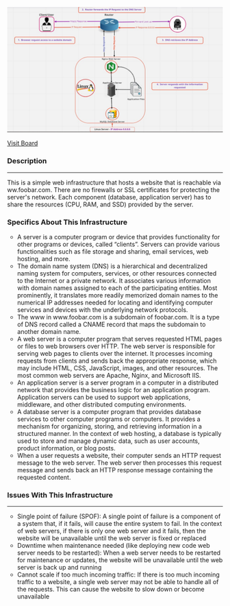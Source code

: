 <img src= "0-simple_web_stack.jpg">

<a href= "https://miro.com/app/board/uXjVMZ32VH8=/?share_link_id=156770527244"> Visit Board </a>

<h3>Description</h3><hr>

This is a simple web infrastructure that hosts a website that is reachable via ww.foobar.com. 
There are no firewalls or SSL certificates for protecting the server's network. 
Each component (database, application server) has to share the resources (CPU, RAM, and SSD) provided by the server.

<h3>Specifics About This Infrastructure</h3>

<ul list style type= circle> 

<li> A server is a computer program or device that provides functionality for other programs or devices, called “clients”. 
Servers can provide various functionalities such as file storage and sharing, email services, web hosting, and more. </li>

<li> The domain name system (DNS) is a hierarchical and decentralized naming system for computers, services, or other resources connected to the Internet or a private network. 
It associates various information with domain names assigned to each of the participating entities. 
Most prominently, it translates more readily memorized domain names to the numerical IP addresses needed for locating and identifying computer services and devices 
with the underlying network protocols. </li>

<li> The www in www.foobar.com is a subdomain of foobar.com. It is a type of DNS record called a CNAME record that maps the subdomain to another domain name. </li>

<li> A web server is a computer program that serves requested HTML pages or files to web browsers over HTTP. The web server is responsible for serving web pages to clients over the internet. 
It processes incoming requests from clients and sends back the appropriate response, which may include HTML, CSS, JavaScript, images, and other resources. 
The most common web servers are Apache, Nginx, and Microsoft IIS. </li>

<li> An application server is a server program in a computer in a distributed network that provides the business logic for an application program. Application servers can be used to support web applications, middleware, and other distributed computing environments.</li>

<li> A database server is a computer program that provides database services to other computer programs or computers. It provides a mechanism for organizing, storing, and retrieving information in a structured manner. 
In the context of web hosting, a database is typically used to store and manage dynamic data, such as user accounts, product information, or blog posts. </li>

<li> When a user requests a website, their computer sends an HTTP request message to the web server. 
The web server then processes this request message and sends back an HTTP response message containing the requested content. </li>
</ul>

<h3>Issues With This Infrastructure</h3> <hr>

<ul list style type= circle> 
<li> Single point of failure (SPOF): A single point of failure is a component of a system that, if it fails, will cause the entire system to fail. 
  In the context of web servers, if there is only one web server and it fails, then the website will be unavailable until the web server is fixed or replaced </li>

<li> Downtime when maintenance needed (like deploying new code web server needs to be restarted): When a web server needs to be restarted for maintenance or updates, the website will be unavailable until the web server is back up and running</li>

<li> Cannot scale if too much incoming traffic: If there is too much incoming traffic to a website, a single web server may not be able to handle all of the requests. This can cause the website to slow down or become unavailable </li>
</ul>
